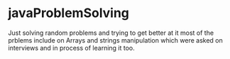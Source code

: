 # javaProblemSolving
Just solving random problems and trying to get better at it most of the prblems include on Arrays and strings manipulation which were asked on interviews and in process of learning it too.
